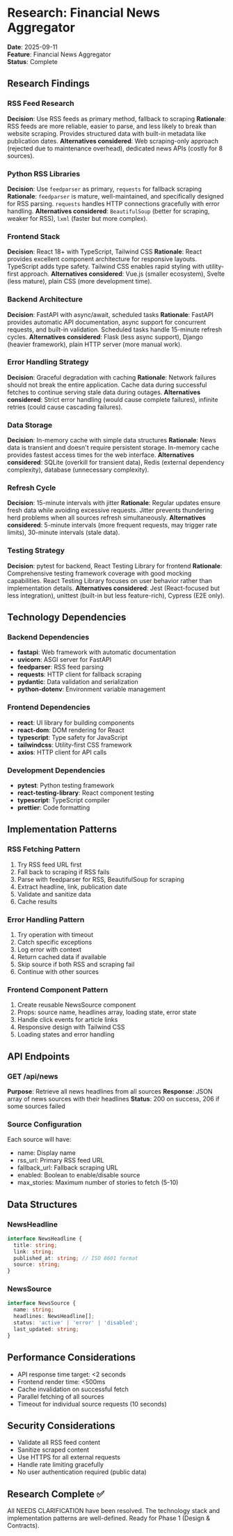 # Research: Financial News Aggregator

**Date**: 2025-09-11  
**Feature**: Financial News Aggregator  
**Status**: Complete

## Research Findings

### RSS Feed Research
**Decision**: Use RSS feeds as primary method, fallback to scraping
**Rationale**: RSS feeds are more reliable, easier to parse, and less likely to break than website scraping. Provides structured data with built-in metadata like publication dates.
**Alternatives considered**: Web scraping-only approach (rejected due to maintenance overhead), dedicated news APIs (costly for 8 sources).

### Python RSS Libraries
**Decision**: Use `feedparser` as primary, `requests` for fallback scraping
**Rationale**: `feedparser` is mature, well-maintained, and specifically designed for RSS parsing. `requests` handles HTTP connections gracefully with error handling.
**Alternatives considered**: `BeautifulSoup` (better for scraping, weaker for RSS), `lxml` (faster but more complex).

### Frontend Stack
**Decision**: React 18+ with TypeScript, Tailwind CSS
**Rationale**: React provides excellent component architecture for responsive layouts. TypeScript adds type safety. Tailwind CSS enables rapid styling with utility-first approach.
**Alternatives considered**: Vue.js (smaller ecosystem), Svelte (less mature), plain CSS (more development time).

### Backend Architecture
**Decision**: FastAPI with async/await, scheduled tasks
**Rationale**: FastAPI provides automatic API documentation, async support for concurrent requests, and built-in validation. Scheduled tasks handle 15-minute refresh cycles.
**Alternatives considered**: Flask (less async support), Django (heavier framework), plain HTTP server (more manual work).

### Error Handling Strategy
**Decision**: Graceful degradation with caching
**Rationale**: Network failures should not break the entire application. Cache data during successful fetches to continue serving stale data during outages.
**Alternatives considered**: Strict error handling (would cause complete failures), infinite retries (could cause cascading failures).

### Data Storage
**Decision**: In-memory cache with simple data structures
**Rationale**: News data is transient and doesn't require persistent storage. In-memory cache provides fastest access times for the web interface.
**Alternatives considered**: SQLite (overkill for transient data), Redis (external dependency complexity), database (unnecessary complexity).

### Refresh Cycle
**Decision**: 15-minute intervals with jitter
**Rationale**: Regular updates ensure fresh data while avoiding excessive requests. Jitter prevents thundering herd problems when all sources refresh simultaneously.
**Alternatives considered**: 5-minute intervals (more frequent requests, may trigger rate limits), 30-minute intervals (stale data).

### Testing Strategy
**Decision**: pytest for backend, React Testing Library for frontend
**Rationale**: Comprehensive testing framework coverage with good mocking capabilities. React Testing Library focuses on user behavior rather than implementation details.
**Alternatives considered**: Jest (React-focused but less integration), unittest (built-in but less feature-rich), Cypress (E2E only).

## Technology Dependencies

### Backend Dependencies
- **fastapi**: Web framework with automatic documentation
- **uvicorn**: ASGI server for FastAPI
- **feedparser**: RSS feed parsing
- **requests**: HTTP client for fallback scraping
- **pydantic**: Data validation and serialization
- **python-dotenv**: Environment variable management

### Frontend Dependencies
- **react**: UI library for building components
- **react-dom**: DOM rendering for React
- **typescript**: Type safety for JavaScript
- **tailwindcss**: Utility-first CSS framework
- **axios**: HTTP client for API calls

### Development Dependencies
- **pytest**: Python testing framework
- **react-testing-library**: React component testing
- **typescript**: TypeScript compiler
- **prettier**: Code formatting

## Implementation Patterns

### RSS Fetching Pattern
1. Try RSS feed URL first
2. Fall back to scraping if RSS fails
3. Parse with feedparser for RSS, BeautifulSoup for scraping
4. Extract headline, link, publication date
5. Validate and sanitize data
6. Cache results

### Error Handling Pattern
1. Try operation with timeout
2. Catch specific exceptions
3. Log error with context
4. Return cached data if available
5. Skip source if both RSS and scraping fail
6. Continue with other sources

### Frontend Component Pattern
1. Create reusable NewsSource component
2. Props: source name, headlines array, loading state, error state
3. Handle click events for article links
4. Responsive design with Tailwind CSS
5. Loading states and error handling

## API Endpoints

### GET /api/news
**Purpose**: Retrieve all news headlines from all sources
**Response**: JSON array of news sources with their headlines
**Status**: 200 on success, 206 if some sources failed

### Source Configuration
Each source will have:
- name: Display name
- rss_url: Primary RSS feed URL
- fallback_url: Fallback scraping URL
- enabled: Boolean to enable/disable source
- max_stories: Maximum number of stories to fetch (5-10)

## Data Structures

### NewsHeadline
```typescript
interface NewsHeadline {
  title: string;
  link: string;
  published_at: string; // ISO 8601 format
  source: string;
}
```

### NewsSource
```typescript
interface NewsSource {
  name: string;
  headlines: NewsHeadline[];
  status: 'active' | 'error' | 'disabled';
  last_updated: string;
}
```

## Performance Considerations

- API response time target: <2 seconds
- Frontend render time: <500ms
- Cache invalidation on successful fetch
- Parallel fetching of all sources
- Timeout for individual source requests (10 seconds)

## Security Considerations

- Validate all RSS feed content
- Sanitize scraped content
- Use HTTPS for all external requests
- Handle rate limiting gracefully
- No user authentication required (public data)

## Research Complete ✅

All NEEDS CLARIFICATION have been resolved. The technology stack and implementation patterns are well-defined. Ready for Phase 1 (Design & Contracts).